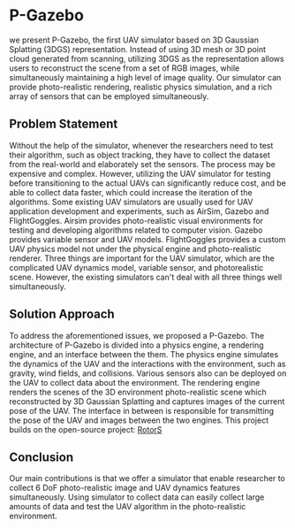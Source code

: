# P-Gazebo
we present P-Gazebo, the first UAV simulator based on 3D Gaussian Splatting (3DGS) representation. 
Instead of using 3D mesh or 3D point cloud generated from scanning, utilizing 3DGS as the representation allows users to reconstruct the scene from a set of RGB images, while simultaneously maintaining a high level of image quality.
Our simulator can provide photo-realistic rendering, realistic physics simulation, and a rich array of sensors that can be employed simultaneously. 
## Problem Statement
Without the help of the simulator, whenever the researchers need to test their algorithm, such as object tracking, they have to collect the dataset from the real-world and elaborately set the sensors. 
The process may be expensive and complex. However, utilizing the UAV simulator for testing before transitioning to the actual UAVs can significantly reduce cost, and be able to collect data faster, which could increase the iteration of the algorithms.
Some existing UAV simulators are usually used for UAV application development and experiments, such as AirSim, Gazebo and FlightGoggles.
Airsim provides photo-realistic visual environments for testing and developing algorithms related to computer vision.
Gazebo provides variable sensor and UAV models.
FlightGoggles provides a custom UAV physics model not under the physical engine and photo-realistic renderer.
Three things are important for the UAV simulator, which are the complicated UAV dynamics model, variable sensor, and photorealistic scene.
However, the existing simulators can't deal with all three things well simultaneously.

## Solution Approach
To address the aforementioned issues, we proposed a P-Gazebo. 
The architecture of P-Gazebo is divided into a physics engine, a rendering engine, and an interface between the them. 
The physics engine simulates the dynamics of the UAV and the interactions with the environment, such as gravity, wind fields, and collisions. Various sensors also can be deployed on the UAV to collect data about the environment.
The rendering engine renders the scenes of the 3D environment photo-realistic scene which reconstructed by 3D Gaussian Splatting and captures images of the current pose of the UAV.
The interface in between is responsible for transmitting the pose of the UAV and images between the two engines.
This project builds on the open-source project: [RotorS](https://github.com/ethz-asl/rotors_simulator)

## Conclusion
Our main contributions is that we offer a simulator that enable researcher to collect 6 DoF photo-realistic image and UAV dynamics features simultaneously.
Using simulator to collect data can easily collect large amounts of data and test the UAV algorithm in the photo-realistic environment.
